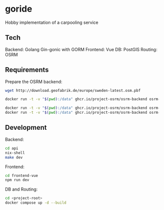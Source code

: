 # goride

Hobby implementation of a carpooling service

## Tech

Backend: Golang Gin-gonic with GORM
Frontend: Vue
DB: PostGIS
Routing: OSRM

## Requirements

<!-- Placename API - to get a queryable list of placenames we use [pelias](https://github.com/pelias/pelias) hosted on our own machine. -->
<!-- The enpoint is at: -->
<!-- `http://<host-ip>:4000/v1/autocomplete` -->

Prepare the OSRM backend:

```bash
wget http://download.geofabrik.de/europe/sweden-latest.osm.pbf

docker run -t -v "$(pwd):/data" ghcr.io/project-osrm/osrm-backend osrm-extract -p /opt/car.lua /data/sweden-latest.osm.pbf || echo "osrm-extract failed"

docker run -t -v "$(pwd):/data" ghcr.io/project-osrm/osrm-backend osrm-partition /data/sweden-latest.osrm || echo "osrm-partition failed"
docker run -t -v "$(pwd):/data" ghcr.io/project-osrm/osrm-backend osrm-customize /data/sweden-latest.osrm || echo "osrm-customize failed"
```

## Development

Backend:
```bash
cd api
nix-shell
make dev
```

Frontend:
```bash
cd frontend-vue
npm run dev
```

DB and Routing:
```bash
cd <project-root>
docker compose up -d --build
```

